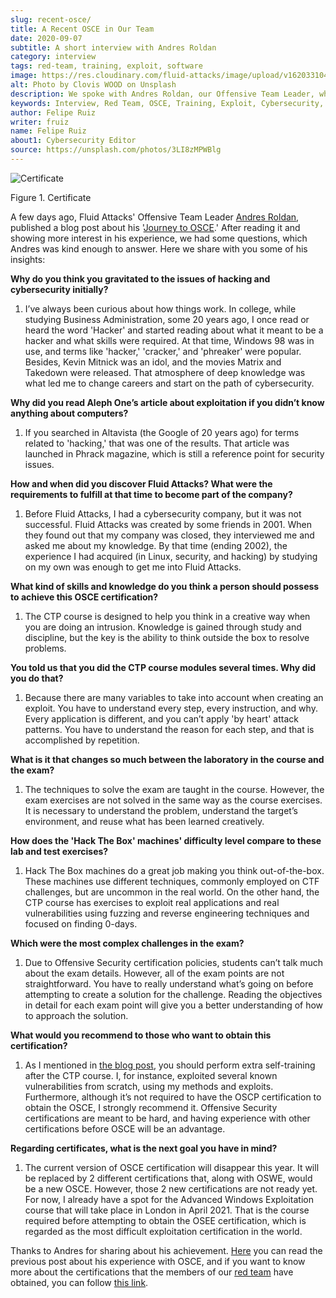 ```yaml
---
slug: recent-osce/
title: A Recent OSCE in Our Team
date: 2020-09-07
subtitle: A short interview with Andres Roldan
category: interview
tags: red-team, training, exploit, software
image: https://res.cloudinary.com/fluid-attacks/image/upload/v1620331047/blog/recent-osce/cover_qrhc7w.webp
alt: Photo by Clovis WOOD on Unsplash
description: We spoke with Andres Roldan, our Offensive Team Leader, who recently obtained his OSCE certificate. Here he shares with us a little more about his experience.
keywords: Interview, Red Team, OSCE, Training, Exploit, Cybersecurity, Security, Pentesting, Ethical Hacking
author: Felipe Ruiz
writer: fruiz
name: Felipe Ruiz
about1: Cybersecurity Editor
source: https://unsplash.com/photos/3LI8zMPWBlg
---
```


<div class="imgblock">

![Certificate](https://res.cloudinary.com/fluid-attacks/image/upload/v1620331047/blog/recent-osce/certificate_cwrj6y.webp)

<div class="title">

Figure 1. Certificate

</div>

</div>

A few days ago, Fluid Attacks' Offensive Team Leader [Andres
Roldan](../authors/andres-roldan/), published a blog post about his
'[Journey to OSCE](../osce-journey/).' After reading it and showing more
interest in his experience, we had some questions, which Andres was kind
enough to answer. Here we share with you some of his insights:

<div class="blog-questions">

**Why do you think you gravitated to the issues of hacking and
cybersecurity initially?**

1. I’ve always been curious about how things work. In college, while
   studying Business Administration, some 20 years ago, I once read or
   heard the word 'Hacker' and started reading about what it meant to
   be a hacker and what skills were required. At that time, Windows 98
   was in use, and terms like 'hacker,' 'cracker,' and 'phreaker' were
   popular. Besides, Kevin Mitnick was an idol, and the movies Matrix
   and Takedown were released. That atmosphere of deep knowledge was
   what led me to change careers and start on the path of
   cybersecurity.

**Why did you read Aleph One’s article about exploitation if you didn’t
know anything about computers?**

1. If you searched in Altavista (the Google of 20 years ago) for terms
   related to 'hacking,' that was one of the results. That article was
   launched in Phrack magazine, which is still a reference point for
   security issues.

**How and when did you discover Fluid Attacks? What were the
requirements to fulfill at that time to become part of the company?**

1. Before Fluid Attacks, I had a cybersecurity company, but it was
   not successful. Fluid Attacks was created by some friends in 2001.
   When they found out that my company was closed, they interviewed me
   and asked me about my knowledge. By that time (ending 2002), the
   experience I had acquired (in Linux, security, and hacking) by
   studying on my own was enough to get me into Fluid Attacks.

<div>
<cta-banner
buttontxt="Read more"
link="/solutions/red-teaming/"
title="Get started with Fluid Attacks' Red Teaming solution right now"
/>
</div>

**What kind of skills and knowledge do you think a person should possess
to achieve this OSCE certification?**

1. The CTP course is designed to help you think in a creative way
   when you are doing an intrusion. Knowledge is gained through study
   and discipline, but the key is the ability to think outside the box
   to resolve problems.

**You told us that you did the CTP course modules several times. Why did
you do that?**

1. Because there are many variables to take into account when creating
   an exploit. You have to understand every step, every instruction,
   and why. Every application is different, and you can’t apply 'by
   heart' attack patterns. You have to understand the reason for each
   step, and that is accomplished by repetition.

**What is it that changes so much between the laboratory in the course
and the exam?**

1. The techniques to solve the exam are taught in the course. However,
   the exam exercises are not solved in the same way as the course
   exercises. It is necessary to understand the problem, understand the
   target’s environment, and reuse what has been learned creatively.

**How does the 'Hack The Box' machines' difficulty level compare to
these lab and test exercises?**

1. Hack The Box machines do a great job making you think
   out-of-the-box. These machines use different techniques, commonly
   employed on CTF challenges, but are uncommon in the real world. On
   the other hand, the CTP course has exercises to exploit real
   applications and real vulnerabilities using fuzzing and reverse
   engineering techniques and focused on finding 0-days.

**Which were the most complex challenges in the exam?**

1. Due to Offensive Security certification policies, students can’t
   talk much about the exam details. However, all of the exam points
   are not straightforward. You have to really understand what’s going
   on before attempting to create a solution for the challenge. Reading
   the objectives in detail for each exam point will give you a better
   understanding of how to approach the solution.

**What would you recommend to those who want to obtain this
certification?**

1. As I mentioned in [the blog post](../osce-journey/), you should
   perform extra self-training after the CTP course. I, for instance,
   exploited several known vulnerabilities from scratch, using my
   methods and exploits. Furthermore, although it’s not required to
   have the OSCP certification to obtain the OSCE, I strongly
   recommend it. Offensive Security certifications are meant to be
   hard, and having experience with other certifications before OSCE
   will be an advantage.

**Regarding certificates, what is the next goal you have in mind?**

1. The current version of OSCE certification will disappear this
   year. It will be replaced by 2 different certifications that, along
   with OSWE, would be a new OSCE. However, those 2 new
   certifications are not ready yet. For now, I already have a spot for
   the Advanced Windows Exploitation course that will take place in
   London in April 2021. That is the course required before attempting
   to obtain the OSEE certification, which is regarded as the most
   difficult exploitation certification in the world.

</div>

Thanks to Andres for sharing about his achievement.
[Here](../osce-journey/) you can read the previous post
about his experience with OSCE,
and if you want to know more about the certifications
that the members of our [red team](../../solutions/red-teaming/)
have obtained,
you can follow [this link](../../certifications/).

